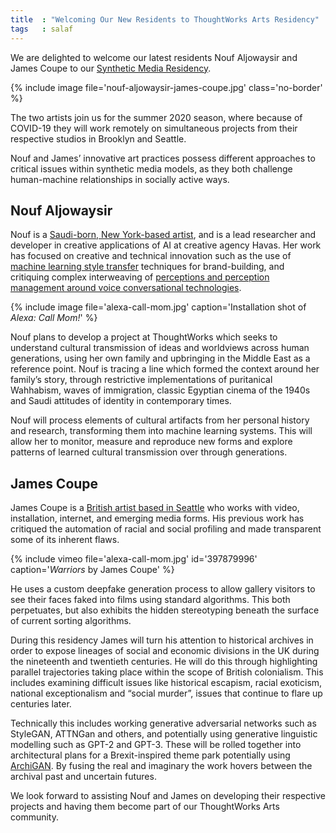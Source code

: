 ```yaml
---
title  : "Welcoming Our New Residents to ThoughtWorks Arts Residency"
tags   : salaf
---
```

We are delighted to welcome our latest residents Nouf Aljowaysir and James Coupe to our [Synthetic Media Residency](https://thoughtworksarts.io/open-call/2020-synthetic-media/).

{% include image file='nouf-aljowaysir-james-coupe.jpg'
   class='no-border' %}

The two artists join us for the summer 2020 season, where because of COVID-19 they will work remotely on simultaneous projects from their respective studios in Brooklyn and Seattle.

<!--excerpt-ends-->

Nouf and James’ innovative art practices possess different approaches to critical issues within synthetic media models, as they both challenge human-machine relationships in socially active ways.

## Nouf Aljowaysir
Nouf is a [Saudi-born, New York-based artist](http://www.noufaljowaysir.com/), and is a lead researcher and developer in creative applications of AI at creative agency Havas. Her work has focused on creative and technical innovation such as the use of [machine learning style transfer](http://www.noufaljowaysir.com/adp) techniques for brand-building, and critiquing complex interweaving of [perceptions and perception management around voice conversational technologies](http://www.noufaljowaysir.com/alexa-call-mom).

{% include image file='alexa-call-mom.jpg'
   caption='Installation shot of *Alexa: Call Mom!*' %}

Nouf plans to develop a project at ThoughtWorks which seeks to understand cultural transmission of ideas and worldviews across human generations, using her own family and upbringing in the Middle East as a reference point. Nouf is tracing a line which formed the context around her family’s story, through restrictive implementations of puritanical Wahhabism, waves of immigration, classic Egyptian cinema of the 1940s and Saudi attitudes of identity in contemporary times.

Nouf will process elements of cultural artifacts from her personal history and research, transforming them into machine learning systems. This will allow her to monitor, measure and reproduce new forms and explore patterns of learned cultural transmission over through generations.

## James Coupe
James Coupe is a [British artist based in Seattle](http://jamescoupe.com/) who works with video, installation, internet, and emerging media forms. His previous work has critiqued the automation of racial and social profiling and made transparent some of its inherent flaws.

{% include vimeo file='alexa-call-mom.jpg' id='397879996'
   caption='*Warriors* by James Coupe' %}

He uses a custom deepfake generation process to allow gallery visitors to see their faces faked into films using standard algorithms. This both perpetuates, but also exhibits the hidden stereotyping beneath the surface of current sorting algorithms.

During this residency James will turn his attention to historical archives in order to expose lineages of social and economic divisions in the UK during the nineteenth and twentieth centuries. He will do this through highlighting parallel trajectories taking place within the scope of British colonialism. This includes examining difficult issues like historical escapism, racial exoticism, national exceptionalism and “social murder”, issues that continue to flare up centuries later.

Technically this includes working  generative adversarial networks such as StyleGAN, ATTNGan and others, and potentially using generative linguistic modelling such as GPT-2 and GPT-3. These will be rolled together into architectural plans for a Brexit-inspired theme park potentially using [ArchiGAN](https://devblogs.nvidia.com/archigan-generative-stack-apartment-building-design/). By fusing the real and imaginary the work hovers between the archival past and uncertain futures.

We look forward to assisting Nouf and James on developing their respective projects and having them become part of our ThoughtWorks Arts community.
